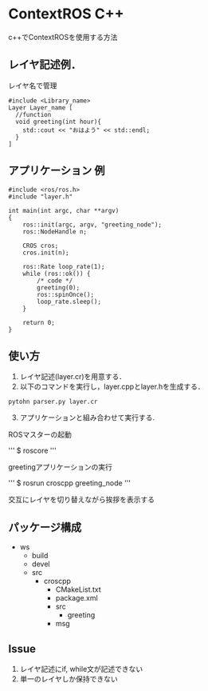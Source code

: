 # ContextROS C++
c++でContextROSを使用する方法

## レイヤ記述例．

レイヤ名で管理

```
#include <Library_name>
Layer Layer_name [
  //function  
  void greeting(int hour){
    std::cout << "おはよう" << std::endl;
  }
]
```

## アプリケーション 例

```
#include <ros/ros.h>
#include "layer.h"

int main(int argc, char **argv)
{
	ros::init(argc, argv, "greeting_node");
	ros::NodeHandle n;

	CROS cros;
	cros.init(n);

	ros::Rate loop_rate(1);
	while (ros::ok()) {
		/* code */
		greeting(0);
		ros::spinOnce();
		loop_rate.sleep();
	}

	return 0;
}

```

## 使い方
1. レイヤ記述(layer.cr)を用意する．
2. 以下のコマンドを実行し，layer.cppとlayer.hを生成する．

  ```
  pytohn parser.py layer.cr
  ```

3. アプリケーションと組み合わせて実行する.

ROSマスターの起動

'''
$ roscore
'''

greetingアプリケーションの実行

'''
$ rosrun croscpp greeting_node
'''

交互にレイヤを切り替えながら挨拶を表示する

## パッケージ構成
- ws
  - build
  - devel
  - src
    - croscpp
      - CMakeList.txt
      - package.xml
      - src
        - greeting
      - msg

## Issue
1. レイヤ記述にif, while文が記述できない
3. 単一のレイヤしか保持できない
